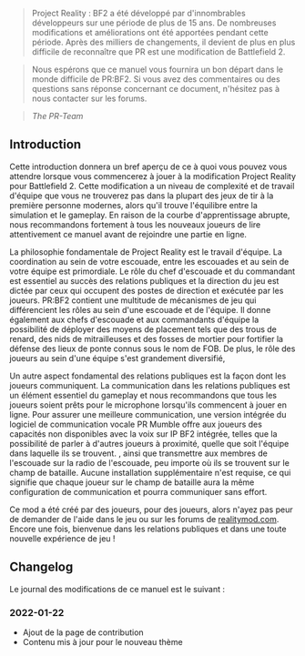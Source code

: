 >Project Reality : BF2 a été développé par d'innombrables développeurs sur une période de plus de 15 ans. De nombreuses modifications et améliorations ont été apportées pendant cette période. Après des milliers de changements, il devient de plus en plus difficile de reconnaître que PR est une modification de Battlefield 2.

>Nous espérons que ce manuel vous fournira un bon départ dans le monde difficile de PR:BF2. Si vous avez des commentaires ou des questions sans réponse concernant ce document, n'hésitez pas à nous contacter sur les forums.

> _The PR-Team_

## Introduction

Cette introduction donnera un bref aperçu de ce à quoi vous pouvez vous attendre lorsque vous commencerez à jouer à la modification Project Reality pour Battlefield 2. Cette modification a un niveau de complexité et de travail d'équipe que vous ne trouverez pas dans la plupart des jeux de tir à la première personne modernes, alors qu'il trouve l'équilibre entre la simulation et le gameplay. En raison de la courbe d'apprentissage abrupte, nous recommandons fortement à tous les nouveaux joueurs de lire attentivement ce manuel avant de rejoindre une partie en ligne.

La philosophie fondamentale de Project Reality est le travail d'équipe. La coordination au sein de votre escouade, entre les escouades et au sein de votre équipe est primordiale. Le rôle du chef d'escouade et du commandant est essentiel au succès des relations publiques et la direction du jeu est dictée par ceux qui occupent des postes de direction et exécutée par les joueurs. PR:BF2 contient une multitude de mécanismes de jeu qui différencient les rôles au sein d'une escouade et de l'équipe. Il donne également aux chefs d'escouade et aux commandants d'équipe la possibilité de déployer des moyens de placement tels que des trous de renard, des nids de mitrailleuses et des fosses de mortier pour fortifier la défense des lieux de ponte connus sous le nom de FOB. De plus, le rôle des joueurs au sein d'une équipe s'est grandement diversifié,

Un autre aspect fondamental des relations publiques est la façon dont les joueurs communiquent. La communication dans les relations publiques est un élément essentiel du gameplay et nous recommandons que tous les joueurs soient prêts pour le microphone lorsqu'ils commencent à jouer en ligne. Pour assurer une meilleure communication, une version intégrée du logiciel de communication vocale PR Mumble offre aux joueurs des capacités non disponibles avec la voix sur IP BF2 intégrée, telles que la possibilité de parler à d'autres joueurs à proximité, quelle que soit l'équipe dans laquelle ils se trouvent. , ainsi que transmettre aux membres de l'escouade sur la radio de l'escouade, peu importe où ils se trouvent sur le champ de bataille. Aucune installation supplémentaire n'est requise, ce qui signifie que chaque joueur sur le champ de bataille aura la même configuration de communication et pourra communiquer sans effort.

Ce mod a été créé par des joueurs, pour des joueurs, alors n'ayez pas peur de demander de l'aide dans le jeu ou sur les forums de [realitymod.com](https://www.realitymod.com/forum/forumdisplay.php?f=27). Encore une fois, bienvenue dans les relations publiques et dans une toute nouvelle expérience de jeu !

## Changelog
Le journal des modifications de ce manuel est le suivant :

### 2022-01-22
- Ajout de la page de contribution
- Contenu mis à jour pour le nouveau thème
